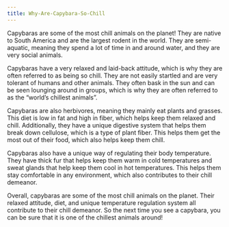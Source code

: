 ```yaml
---
title: Why-Are-Capybara-So-Chill
---
```


Capybaras are some of the most chill animals on the planet! They are native to South America and are the largest rodent in the world. They are semi-aquatic, meaning they spend a lot of time in and around water, and they are very social animals. 

Capybaras have a very relaxed and laid-back attitude, which is why they are often referred to as being so chill. They are not easily startled and are very tolerant of humans and other animals. They often bask in the sun and can be seen lounging around in groups, which is why they are often referred to as the “world’s chillest animals”.

Capybaras are also herbivores, meaning they mainly eat plants and grasses. This diet is low in fat and high in fiber, which helps keep them relaxed and chill. Additionally, they have a unique digestive system that helps them break down cellulose, which is a type of plant fiber. This helps them get the most out of their food, which also helps keep them chill. 

Capybaras also have a unique way of regulating their body temperature. They have thick fur that helps keep them warm in cold temperatures and sweat glands that help keep them cool in hot temperatures. This helps them stay comfortable in any environment, which also contributes to their chill demeanor. 

Overall, capybaras are some of the most chill animals on the planet. Their relaxed attitude, diet, and unique temperature regulation system all contribute to their chill demeanor. So the next time you see a capybara, you can be sure that it is one of the chillest animals around!